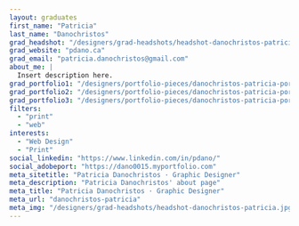 ```yaml
---
layout: graduates
first_name: "Patricia"
last_name: "Danochristos"
grad_headshot: "/designers/grad-headshots/headshot-danochristos-patricia.jpg"
grad_website: "pdano.ca"
grad_email: "patricia.danochristos@gmail.com"
about_me: |
  Insert description here.
grad_portfolio1: "/designers/portfolio-pieces/danochristos-patricia-portfolio1.jpg"
grad_portfolio2: "/designers/portfolio-pieces/danochristos-patricia-portfolio2.jpg"
grad_portfolio3: "/designers/portfolio-pieces/danochristos-patricia-portfolio3.jpg"
filters:
  - "print"
  - "web"
interests:
  - "Web Design"
  - "Print"
social_linkedin: "https://www.linkedin.com/in/pdano/"
social_adobeport: "https://dano0015.myportfolio.com"
meta_sitetitle: "Patricia Danochristos · Graphic Designer"
meta_description: "Patricia Danochristos' about page"
meta_title: "Patricia Danochristos · Graphic Designer"
meta_url: "danochristos-patricia"
meta_img: "/designers/grad-headshots/headshot-danochristos-patricia.jpg"
---
```

